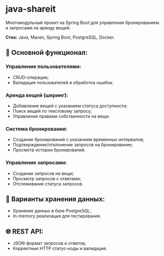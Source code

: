 # java-shareit
Многомодульный проект на Spring Boot для управления бронированием и запросами на аренду вещей.

**Стек:** Java, Maven, Spring Boot, PostgreSQL, Docker.

## 💼 Основной функционал:
### Управление пользователями:
*   CRUD-операции;
*   Валидация пользователей и обработка ошибок.

### Аренда вещей (шеринг):
*   Добавление вещей с указанием статуса доступности;
*   Поиск вещей по текстовому запросу;
*   Управление правами собственности на вещи.

### Система бронирования:
*   Создание бронирований с указанием временных интервалов;
*   Подтверждение/отклонение запросов на бронирование;
*   Просмотр истории бронирований.

### Управление запросами:
*   Создание запросов на вещи;
*   Просмотр запросов с ответами;
*   Отслеживание статуса запросов.

## 💾 Варианты хранения данных:
*   Хранение данных в базе PostgreSQL;
*   In-memory реализация для тестирования.

## 🌐 REST API:
*   JSON-формат запросов и ответов;
*   Корректные HTTP статус-коды и валидация.
